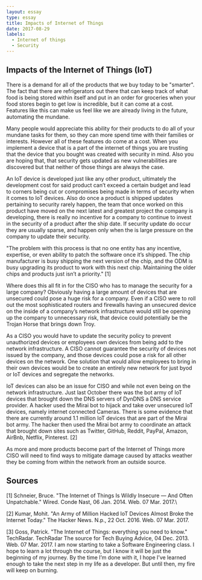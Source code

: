 ```yaml
---
layout: essay
type: essay
title: Impacts of Internet of Things
date: 2017-08-29
labels:
  - Internet of things
  - Security
---
```


## Impacts of the Internet of Things (IoT)
There is a demand for all of the products that we buy today to be "smarter". The fact that there are refrigerators out there that can keep track of what food is being stored within itself and put in an order for groceries when your food stores begin to get low is incredible, but it can come at a cost. Features like this can make us feel like we are already living in the future, automating the mundane.

Many people would appreciate this ability for their products to do all of your mundane tasks for them, so they can more spend time with their families or interests. However all of these features do come at a cost. When you implement a device that is a part of the internet of things you are trusting that the device that you bought was created with security in mind. Also you are hoping that, that security gets updated as new vulnerabilities are discovered but that neither of those things are always the case. 

An IoT device is developed just like any other product, ultimately the development cost for said product can’t exceed a certain budget and lead to corners being cut or compromises being made in terms of security when it comes to IoT devices. Also do once a product is shipped updates pertaining to security rarely happen, the team that once worked on this product have moved on the next latest and greatest project the company is developing, there is really no incentive for a company to continue to invest in the security of a product after the ship date. If security update do occur they are usually sparse, and happen only when the is large pressure on the company to update their security. 

"The problem with this process is that no one entity has any incentive, expertise, or even ability to patch the software once it’s shipped. The chip manufacturer is busy shipping the next version of the chip, and the ODM is busy upgrading its product to work with this next chip. Maintaining the older chips and products just isn’t a priority." [1]

Where does this all fit in for the CISO who has to manage the security for a large company? Obviously having a large amount of devices that are unsecured could pose a huge risk for a company. Even if a CISO were to roll out the most sophisticated routers and firewalls having an unsecured device on the inside of a company’s network infrastructure would still be opening up the company to unnecessary risk, that device could potentially be the Trojan Horse that brings down Troy. 

As a CISO you would have to update the security policy to prevent unauthorized devices or employees own devices from being add to the network infrastructure. A CISO cannot guarantee the security of devices not issued by the company, and those devices could pose a risk for all other devices on the network. One solution that would allow employees to bring in their own devices would be to create an entirely new network for just byod or IoT devices and segregate the networks.

IoT devices can also be an issue for CISO and while not even being on the network infrastructure. Just last October there was the bot army of IoT devices that brought down the DNS servers of DynDNS a DNS service provider. A hacker used the Mirai bot to hijack and take over unsecured IoT devices, namely internet connected Cameras. There is some evidence that there are currently around 1.1 million IoT devices that are part of the Mirai bot army. The hacker then used the Mirai bot army to coordinate an attack that brought down sites such as Twitter, GitHub, Reddit, PayPal, Amazon, AirBnb, Netflix, Pinterest. [2] 

As more and more products become part of the Internet of Things more CISO will need to find ways to mitigate damage caused by attacks weather they be coming from within the network from an outside source.

## Sources
[1] Schneier, Bruce. "The Internet of Things Is Wildly Insecure — And Often Unpatchable." Wired. Conde Nast, 06 Jan. 2014. Web. 07 Mar. 2017.\

[2] Kumar, Mohit. "An Army of Million Hacked IoT Devices Almost Broke the Internet Today." The Hacker News. N.p., 22 Oct. 2016. Web. 07 Mar. 2017.

[3] Goss, Patrick. "The Internet of Things: everything you need to know." TechRadar. TechRadar The source for Tech Buying Advice, 04 Dec. 2013. Web. 07 Mar. 2017.
I am now starting to take a Software Engineering class. I hope to learn a lot through the course, but I know it will be just the beginning of my journey. By the time I’m done with it, I hope I’ve learned enough to take the next step in my life as a developer. But until then, my fire will keep on burning.

